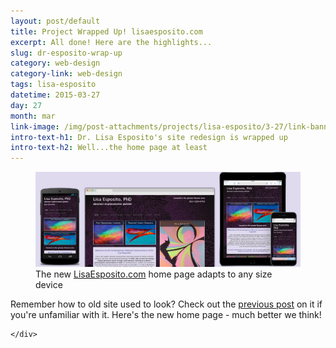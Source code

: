 ```yaml
---
layout: post/default
title: Project Wrapped Up! lisaesposito.com
excerpt: All done! Here are the highlights...
slug: dr-esposito-wrap-up
category: web-design
category-link: web-design
tags: lisa-esposito
datetime: 2015-03-27
day: 27
month: mar
link-image: /img/post-attachments/projects/lisa-esposito/3-27/link-banner@2x.jpg
intro-text-h1: Dr. Lisa Esposito's site redesign is wrapped up
intro-text-h2: Well...the home page at least
---
```

<article id="dr-esposito-wrap-up">
	<div class="row side-padding" id="one">
		<figure>
			<img src="/img/post-attachments/projects/lisa-esposito/3-27/post-img@2x.jpg" alt="Lisa Esposito.com Index Mockups">
			<figcaption>The new <a href="http://www.lisaesposito.com" class="underline">LisaEsposito.com</a> home page adapts to any size device</figcaption>
		</figure>
		<div class="verbiage">
			<p>Remember how to old site used to look? Check out the <a class="underlined" href="/web-design/new-lisa-esposito-project">previous post</a> on it if you're unfamiliar with it. Here's the new home page - much better we think!</p>
		</div>
	</div>
	<div class="row" id="two">
		
	</div>
</article>
<!-- <div class="row">
<h3>Remember how to old site used to look? Check out the <a class="underlined-link" href="/projects/new-lisa-esposito-project.html">previous post</a> on it if you're not familiar with it. Here's the new home page - much better we think!</h3>
</div>
<div class="row">
<img src="/img/post-attachments/projects/lisa-esposito/3-27/post-img@2x.jpg" class="full-width-image white-border shadow" alt="">
</div>
<div class="row">
<h3>Now on to the rest of the site.</h3>
<h3><a href="http://lisaesposito.com" class="underlined-link" target="_blank">www.lisaesposito.com</a></h3>
</div> -->
